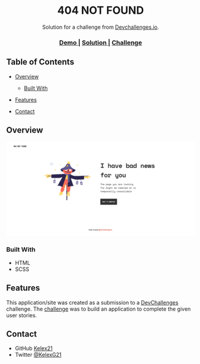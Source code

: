<h1 align="center">404 NOT FOUND</h1>

<div align="center">
   Solution for a challenge from  <a href="http://devchallenges.io" target="_blank">Devchallenges.io</a>.
</div>

<div align="center">
  <h3>
    <a href="https://kelex21.github.io/404-not-found/">
      Demo
    </a>
    <span> | </span>
    <a href="https://devchallenges.io/solutions/YM22fkCHlLj3KL2KQbF8">
      Solution
    </a>
    <span> | </span>
    <a href="https://devchallenges.io/challenges/wBunSb7FPrIepJZAg0sY">
      Challenge
    </a>
  </h3>
</div>

## Table of Contents

- [Overview](#overview)
  
  - [Built With](#built-with)
  
- [Features](#features)

- [Contact](#contact)

  

## Overview

<img src="assets/screenshot/screenshot.png?raw=true" alt="Screenshot">


### Built With

- HTML
- SCSS

## Features

This application/site was created as a submission to a [DevChallenges](https://devchallenges.io/challenges) challenge. The [challenge](https://devchallenges.io/challenges/wBunSb7FPrIepJZAg0sY) was to build an application to complete the given user stories.

## Contact

- GitHub [Kelex21](https://github.com/Kelex21)
- Twitter [@KelexG21](https://twitter.com/KelexG21)
